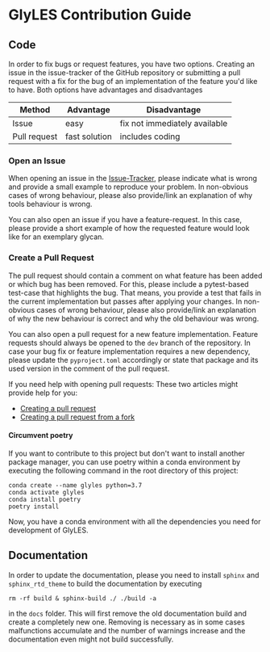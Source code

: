 # GlyLES Contribution Guide

## Code

In order to fix bugs or request features, you have two options. Creating an issue in the issue-tracker of the GitHub 
repository or submitting a pull request with a fix for the bug of an implementation of the feature you'd like to have. 
Both options have advantages and disadvantages

| Method       | Advantage     | Disadvantage                  |
|--------------|---------------|-------------------------------|
| Issue        | easy          | fix not immediately available |
| Pull request | fast solution | includes coding               |

### Open an Issue

When opening an issue in the [Issue-Tracker](https://github.com/kalininalab/GlyLES/issues), please indicate what is 
wrong and provide a small example to reproduce your problem. In non-obvious cases of wrong behaviour, please also 
provide/link an explanation of why tools behaviour is wrong.

You can also open an issue if you have a feature-request. In this case, please provide a short example of how the 
requested feature would look like for an exemplary glycan.

### Create a Pull Request

The pull request should contain a comment on what feature has been added or which bug has been removed. For this, 
please include a pytest-based test-case that highlights the bug. That means, you provide a test that fails in the 
current implementation but passes after applying your changes. In non-obvious cases of wrong behaviour, 
please also provide/link an explanation of why the new behaviour is correct and why the old behaviour was wrong.

You can also open a pull request for a new feature implementation. Feature requests should always be opened to the 
`dev` branch of the repository. In case your bug fix or feature implementation requires a new dependency, please update 
the `pyproject.toml` accordingly or state that package and its used version in the comment of the pull request.

If you need help with opening pull requests: These two articles might provide help for you:
  - [Creating a pull request](https://docs.github.com/en/pull-requests/collaborating-with-pull-requests/proposing-changes-to-your-work-with-pull-requests/creating-a-pull-request)
  - [Creating a pull request from a fork](https://docs.github.com/en/pull-requests/collaborating-with-pull-requests/proposing-changes-to-your-work-with-pull-requests/creating-a-pull-request-from-a-fork)

#### Circumvent poetry

If you want to contribute to this project but don't want to install another package manager, you can use poetry within 
a conda environment by executing the following command in the root directory of this project:

```shell
conda create --name glyles python=3.7
conda activate glyles
conda install poetry
poetry install
```

Now, you have a conda environment with all the dependencies you need for development of GlyLES.

## Documentation

In order to update the documentation, please you need to install `sphinx` and `sphinx_rtd_theme` to build the 
documentation by executing

```shell
rm -rf build & sphinx-build ./ ./build -a
```

in the `docs` folder. This will first remove the old documentation build and create a completely new one. Removing is 
necessary as in some cases malfunctions accumulate and the number of warnings increase and the documentation even might 
not build successfully.